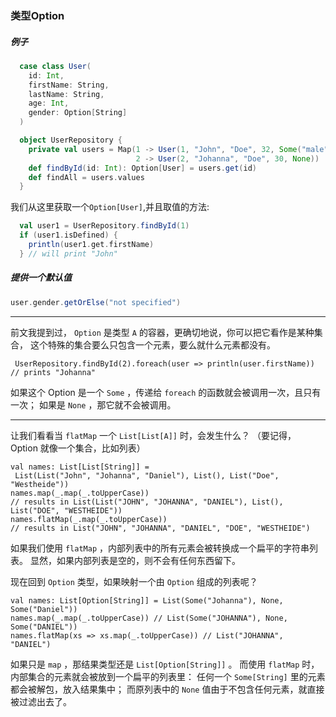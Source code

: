 ### 类型Option 

##### 例子

```scala
  case class User(
    id: Int,
    firstName: String,
    lastName: String,
    age: Int,
    gender: Option[String]
  )

  object UserRepository {
    private val users = Map(1 -> User(1, "John", "Doe", 32, Some("male")),
                            2 -> User(2, "Johanna", "Doe", 30, None))
    def findById(id: Int): Option[User] = users.get(id)
    def findAll = users.values
  }
```

我们从这里获取一个`Option[User]`,并且取值的方法:

```scala
  val user1 = UserRepository.findById(1)
  if (user1.isDefined) {
    println(user1.get.firstName)
  } // will print "John"
```

##### 提供一个默认值

```scala
user.gender.getOrElse("not specified")
```

---

前文我提到过， `Option` 是类型 `A` 的容器，更确切地说，你可以把它看作是某种集合， 这个特殊的集合要么只包含一个元素，要么就什么元素都没有。

```
 UserRepository.findById(2).foreach(user => println(user.firstName)) // prints "Johanna"

```

如果这个 Option 是一个 `Some` ，传递给 `foreach` 的函数就会被调用一次，且只有一次； 如果是 `None` ，那它就不会被调用。

---

让我们看看当 `flatMap` 一个 `List[List[A]]` 时，会发生什么？ （要记得， Option 就像一个集合，比如列表）

```
val names: List[List[String]] =
 List(List("John", "Johanna", "Daniel"), List(), List("Doe", "Westheide"))
names.map(_.map(_.toUpperCase))
// results in List(List("JOHN", "JOHANNA", "DANIEL"), List(), List("DOE", "WESTHEIDE"))
names.flatMap(_.map(_.toUpperCase))
// results in List("JOHN", "JOHANNA", "DANIEL", "DOE", "WESTHEIDE")

```

如果我们使用 `flatMap` ，内部列表中的所有元素会被转换成一个扁平的字符串列表。 显然，如果内部列表是空的，则不会有任何东西留下。

现在回到 `Option` 类型，如果映射一个由 `Option` 组成的列表呢？

```
val names: List[Option[String]] = List(Some("Johanna"), None, Some("Daniel"))
names.map(_.map(_.toUpperCase)) // List(Some("JOHANNA"), None, Some("DANIEL"))
names.flatMap(xs => xs.map(_.toUpperCase)) // List("JOHANNA", "DANIEL")

```

如果只是 `map` ，那结果类型还是 `List[Option[String]]` 。 而使用 `flatMap` 时，内部集合的元素就会被放到一个扁平的列表里： 任何一个 `Some[String]` 里的元素都会被解包，放入结果集中； 而原列表中的 `None` 值由于不包含任何元素，就直接被过滤出去了。